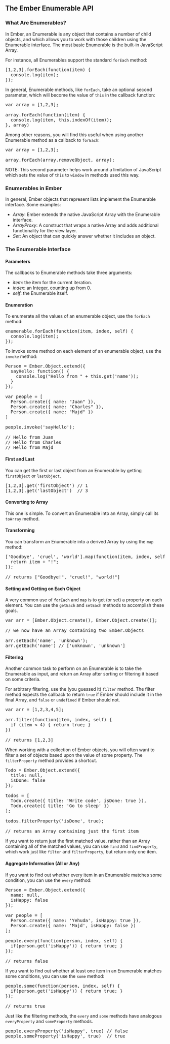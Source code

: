 ## The Ember Enumerable API

### What Are Enumerables?

In Ember, an Enumerable is any object that contains a number of child objects, and which allows you to work with those children using the Enumerable interface. The most basic Enumerable is the built-in JavaScript Array.

For instance, all Enumerables support the standard `forEach` method:

<pre class="brush: js;">
[1,2,3].forEach(function(item) {
  console.log(item);
});
</pre>

In general, Enumerable methods, like `forEach`, take an optional second parameter, which will become the value of `this` in the callback function:

<pre class="brush: js;">
var array = [1,2,3];

array.forEach(function(item) {
  console.log(item, this.indexOf(item));
}, array)
</pre>

Among other reasons, you will find this useful when using another Enumerable method as a callback to `forEach`:

<pre class="brush: js;">
var array = [1,2,3];

array.forEach(array.removeObject, array);
</pre>

NOTE: This second parameter helps work around a limitation of JavaScript which sets the value of `this` to `window` in methods used this way.

### Enumerables in Ember

In general, Ember objects that represent lists implement the Enumerable interface. Some examples:

 * *Array*: Ember extends the native JavaScript Array with the Enumerable interface.
 * *ArrayProxy*: A construct that wraps a native Array and adds additional functionality for the view layer.
 * *Set*: An object that can quickly answer whether it includes an object.

### The Enumerable Interface

#### Parameters

The callbacks to Enumerable methods take three arguments:

 * *item*: the item for the current iteration.
 * *index*: an Integer, counting up from 0.
 * *self*: the Enumerable itself.

#### Enumeration

To enumerate all the values of an enumerable object, use the `forEach` method:

<pre class="brush: js;">
enumerable.forEach(function(item, index, self) {
  console.log(item);
});
</pre>

To invoke some method on each element of an enumerable object, use the `invoke` method:

<pre class="brush: js;">
Person = Ember.Object.extend({
  sayHello: function() {
    console.log("Hello from " + this.get('name'));
  }
});

var people = [
  Person.create({ name: "Juan" }),
  Person.create({ name: "Charles" }),
  Person.create({ name: "Majd" })
]

people.invoke('sayHello');

// Hello from Juan
// Hello from Charles
// Hello from Majd
</pre>

#### First and Last

You can get the first or last object from an Enumerable by getting `firstObject` or `lastObject`.

<pre class="brush: js;">
[1,2,3].get('firstObject') // 1
[1,2,3].get('lastObject')  // 3
</pre>

#### Converting to Array

This one is simple. To convert an Enumerable into an Array, simply call its `toArray` method.

#### Transforming

You can transform an Enumerable into a derived Array by using the `map` method:

<pre class="brush: js;">
['Goodbye', 'cruel', 'world'].map(function(item, index, self) {
  return item + "!";
});

// returns ["Goodbye!", "cruel!", "world!"]
</pre>

#### Setting and Getting on Each Object

A very common use of `forEach` and `map` is to get (or set) a property on each element. You can use the `getEach` and `setEach` methods to accomplish these goals.

<pre class="brush: js;">
var arr = [Ember.Object.create(), Ember.Object.create()];

// we now have an Array containing two Ember.Objects

arr.setEach('name', 'unknown');
arr.getEach('name') // ['unknown', 'unknown']
</pre>

#### Filtering

Another common task to perform on an Enumerable is to take the Enumerable as input, and return an Array after sorting or filtering it based on some criteria.

For arbitrary filtering, use the (you guessed it) `filter` method. The filter method expects the callback to return `true` if Ember should include it in the final Array, and `false` or `undefined` if Ember should not.

<pre class="brush: js;">
var arr = [1,2,3,4,5];

arr.filter(function(item, index, self) {
  if (item &lt; 4) { return true; }
})

// returns [1,2,3]
</pre>

When working with a collection of Ember objects, you will often want to filter a set of objects based upon the value of some property. The `filterProperty` method provides a shortcut.

<pre class="brush: js;">
Todo = Ember.Object.extend({
  title: null,
  isDone: false
});

todos = [
  Todo.create({ title: 'Write code', isDone: true }),
  Todo.create({ title: 'Go to sleep' })
];

todos.filterProperty('isDone', true);

// returns an Array containing just the first item
</pre>

If you want to return just the first matched value, rather than an Array containing all of the matched values, you can use `find` and `findProperty`, which work just like `filter` and `filterProperty`, but return only one item.

#### Aggregate Information (All or Any)

If you want to find out whether every item in an Enumerable matches some condition, you can use the `every` method:

<pre class="brush: js;">
Person = Ember.Object.extend({
  name: null,
  isHappy: false
});

var people = [
  Person.create({ name: 'Yehuda', isHappy: true }),
  Person.create({ name: 'Majd', isHappy: false })
];

people.every(function(person, index, self) {
  if(person.get('isHappy')) { return true; }
});

// returns false
</pre>

If you want to find out whether at least one item in an Enumerable matches some conditions, you can use the `some` method:

<pre class="brush: js;">
people.some(function(person, index, self) {
  if(person.get('isHappy')) { return true; }
});

// returns true
</pre>

Just like the filtering methods, the `every` and `some` methods have analogous `everyProperty` and `someProperty` methods.

<pre class="brush: js;">
people.everyProperty('isHappy', true) // false
people.someProperty('isHappy', true)  // true
</pre>
